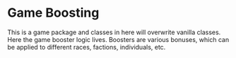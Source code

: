 # Game Boosting

This is a game package and classes in here will overwrite vanilla classes.
Here the game booster logic lives. Boosters are various bonuses, which can be applied to different races, factions, individuals, etc.